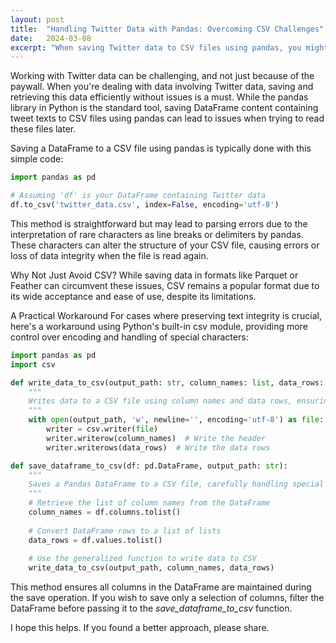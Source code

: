 ```yaml
---
layout: post
title:  "Handling Twitter Data with Pandas: Overcoming CSV Challenges"
date:   2024-03-08
excerpt: "When saving Twitter data to CSV files using pandas, you might encounter issues due to special characters in tweets, which can cause parsing errors later. I wrote a simple function that allows to save the data to a csv file preserving text integrity and preventing parsing errors."
---
```


Working with Twitter data can be challenging, and not just because of the paywall. When you're dealing with data involving Twitter data, saving and retrieving this data efficiently without issues is a must. While the pandas library in Python is the standard tool, saving DataFrame content containing tweet texts to CSV files using pandas can lead to issues when trying to read these files later.

Saving a DataFrame to a CSV file using pandas is typically done with this simple code:

```python
import pandas as pd

# Assuming 'df' is your DataFrame containing Twitter data
df.to_csv('twitter_data.csv', index=False, encoding='utf-8')
```

This method is straightforward but may lead to parsing errors due to the interpretation of rare characters as line breaks or delimiters by pandas. These characters can alter the structure of your CSV file, causing errors or loss of data integrity when the file is read again.

Why Not Just Avoid CSV?
While saving data in formats like Parquet or Feather can circumvent these issues, CSV remains a popular format due to its wide acceptance and ease of use, despite its limitations.

A Practical Workaround
For cases where preserving text integrity is crucial, here's a workaround using Python's built-in csv module, providing more control over encoding and handling of special characters:

```python
import pandas as pd
import csv

def write_data_to_csv(output_path: str, column_names: list, data_rows: list):
    """
    Writes data to a CSV file using column names and data rows, ensuring special characters are handled correctly.
    """
    with open(output_path, 'w', newline='', encoding='utf-8') as file:
        writer = csv.writer(file)
        writer.writerow(column_names)  # Write the header
        writer.writerows(data_rows)  # Write the data rows

def save_dataframe_to_csv(df: pd.DataFrame, output_path: str):
    """
    Saves a Pandas DataFrame to a CSV file, carefully handling special characters and encoding to preserve data integrity.
    """
    # Retrieve the list of column names from the DataFrame
    column_names = df.columns.tolist()
    
    # Convert DataFrame rows to a list of lists
    data_rows = df.values.tolist()
    
    # Use the generalized function to write data to CSV
    write_data_to_csv(output_path, column_names, data_rows)
```
This method ensures all columns in the DataFrame are maintained during the save operation. If you wish to save only a selection of columns, filter the DataFrame before passing it to the *save_dataframe_to_csv* function.

I hope this helps. If you found a better approach, please share.
